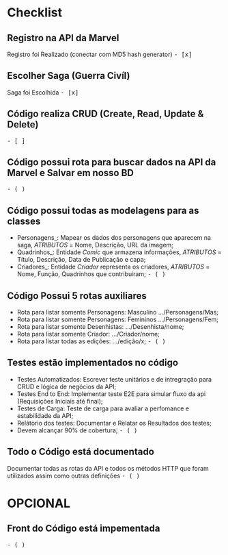 # Checklist

## Registro na API da Marvel
Registro foi Realizado (conectar com MD5 hash generator)
<kbd>- [x] </kbd>

## Escolher Saga (Guerra Civíl)
Saga foi Escolhida
<kbd>- [x] </kbd>

## Código realiza CRUD (Create, Read, Update & Delete)
<kbd>- [ ] </kbd>

## Código possui rota para buscar dados na API da Marvel e Salvar em nosso BD
<kbd> - ( ) </kbd>

## Código possui todas as modelagens para as classes
- Personagens_: Mapear os dados dos personagens que aparecem na saga, *ATRIBUTOS* = Nome, Descrição, URL da imagem;
- Quadrinhos_: Entidade *Comic* que armazena informações, *ATRIBUTOS* = Título, Descrição, Data de Publicação e capa;
- Criadores_: Entidade *Criador* representa os criadores, *ATRIBUTOS* = Nome, Função, Quadrinhos que contribuiram;
<kbd> - ( ) </kbd> 

## Código Possui 5 rotas auxiliares
- Rota para listar somente Personagens: Masculino .../Personagens/Mas;
- Rota para listar somente Personagens: Femininos .../Personagens/Fem;
- Rota para listar somente Desenhistas: .../Desenhista/nome;
- Rota para listar somente Criador: .../Criador/nome;
- Rota para listar todas as edições: .../edição/x;
<kbd> - ( ) </kbd>

## Testes estão implementados no código
- Testes Automatizados: Escrever teste unitários e de intregração para CRUD e lógica de negócios da API;
- Testes End to End: Implementar teste E2E para simular fluxo da api (Requisições Iniciais até final);
- Testes de Carga: Teste de carga para avaliar a perfomance e estabilidade da API;
- Relátorio dos testes: Documentar e Relatar os Resultados dos testes;
- Devem alcançar 90% de cobertura;
<kbd> - ( ) </kbd>

## Todo o Código está documentado
Documentar todas as rotas da API e todos os métodos HTTP que foram utilizados assim como outras definições
<kbd> - ( ) </kbd>

# OPCIONAL

## Front do Código está impementada
<kbd> - ( ) </kbd>
